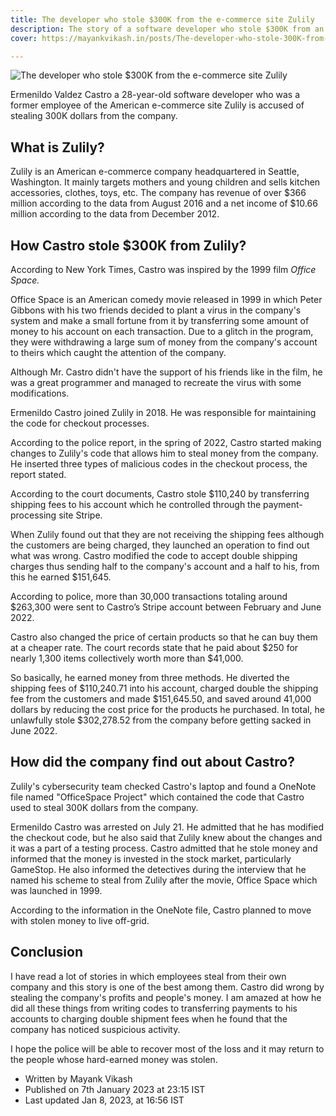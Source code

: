 ```yaml
---
title: The developer who stole $300K from the e-commerce site Zulily
description: The story of a software developer who stole $300K from an e-commerce company.
cover: https://mayankvikash.in/posts/The-developer-who-stole-300K-from-the-e-commerce-site-Zulily/The-developer-who-stole-300K-from-the-e-commerce-site-Zulily.webp

---
```

![The developer who stole $300K from the e-commerce site Zulily](https://mayankvikash.in/posts/The-developer-who-stole-300K-from-the-e-commerce-site-Zulily/The-developer-who-stole-300K-from-the-e-commerce-site-Zulily.webp)

Ermenildo Valdez Castro a 28-year-old software developer who was a former employee of the American e-commerce site Zulily is accused of stealing 300K dollars from the company.

## What is Zulily?

Zulily is an American e-commerce company headquartered in Seattle, Washington. It mainly targets mothers and young children and sells kitchen accessories, clothes, toys, etc. The company has revenue of over $366 million according to the data from August 2016 and a net income of $10.66 million according to the data from December 2012.

## How Castro stole $300K from Zulily?

According to New York Times, Castro was inspired by the 1999 film _Office Space._

Office Space is an American comedy movie released in 1999 in which Peter Gibbons with his two friends decided to plant a virus in the company's system and make a small fortune from it by transferring some amount of money to his account on each transaction. Due to a glitch in the program, they were withdrawing a large sum of money from the company's account to theirs which caught the attention of the company.

Although Mr. Castro didn't have the support of his friends like in the film, he was a great programmer and managed to recreate the virus with some modifications.

Ermenildo Castro joined Zulily in 2018. He was responsible for maintaining the code for checkout processes.

According to the police report, in the spring of 2022, Castro started making changes to Zulily's code that allows him to steal money from the company. He inserted three types of malicious codes in the checkout process, the report stated.

According to the court documents, Castro stole $110,240 by transferring shipping fees to his account which he controlled through the payment-processing site Stripe.

When Zulily found out that they are not receiving the shipping fees although the customers are being charged, they launched an operation to find out what was wrong. Castro modified the code to accept double shipping charges thus sending half to the company's account and a half to his, from this he earned $151,645.

According to police, more than 30,000 transactions totaling around $263,300 were sent to Castro’s Stripe account between February and June 2022.

Castro also changed the price of certain products so that he can buy them at a cheaper rate. The court records state that he paid about $250 for nearly 1,300 items collectively worth more than $41,000.

So basically, he earned money from three methods. He diverted the shipping fees of $110,240.71 into his account, charged double the shipping fee from the customers and made $151,645.50, and saved around 41,000 dollars by reducing the cost price for the products he purchased. In total, he unlawfully stole $302,278.52 from the company before getting sacked in June 2022.

## How did the company find out about Castro?

Zulily's cybersecurity team checked Castro's laptop and found a OneNote file named "OfficeSpace Project" which contained the code that Castro used to steal 300K dollars from the company.

Ermenildo Castro was arrested on July 21. He admitted that he has modified the checkout code, but he also said that Zulily knew about the changes and it was a part of a testing process. Castro admitted that he stole money and informed that the money is invested in the stock market, particularly GameStop. He also informed the detectives during the interview that he named his scheme to steal from Zulily after the movie, Office Space which was launched in 1999.

According to the information in the OneNote file, Castro planned to move with stolen money to live off-grid.

## Conclusion

I have read a lot of stories in which employees steal from their own company and this story is one of the best among them. Castro did wrong by stealing the company's profits and people's money. I am amazed at how he did all these things from writing codes to transferring payments to his accounts to charging double shipment fees when he found that the company has noticed suspicious activity.

I hope the police will be able to recover most of the loss and it may return to the people whose hard-earned money was stolen.

- Written by Mayank Vikash
- Published on 7th January 2023 at 23:15 IST
- Last updated Jan 8, 2023, at 16:56 IST
